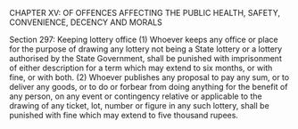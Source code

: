 CHAPTER XV: OF OFFENCES AFFECTING THE PUBLIC HEALTH, SAFETY, CONVENIENCE, DECENCY AND MORALS

Section 297: Keeping lottery office
(1) Whoever keeps any office or place for the purpose of drawing any lottery not being a State lottery or a lottery authorised by the State Government, shall be punished with imprisonment of either description for a term which may extend to six months, or with fine, or with both. (2) Whoever publishes any proposal to pay any sum, or to deliver any goods, or to do or forbear from doing anything for the benefit of any person, on any event or contingency relative or applicable to the drawing of any ticket, lot, number or figure in any such lottery, shall be punished with fine which may extend to five thousand rupees.
